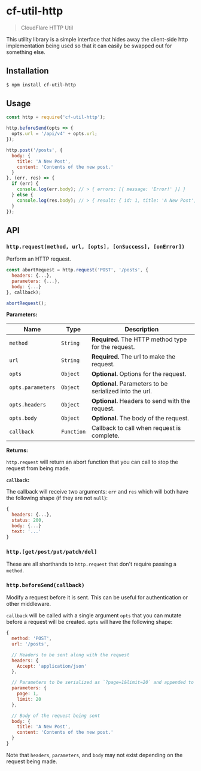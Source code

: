 # cf-util-http

> CloudFlare HTTP Util

This utility library is a simple interface that hides away the client-side http
implementation being used so that it can easily be swapped out for something
else.

## Installation

```sh
$ npm install cf-util-http
```

## Usage

```js
const http = require('cf-util-http');

http.beforeSend(opts => {
  opts.url = '/api/v4' + opts.url;
});

http.post('/posts', {
  body: {
    title: 'A New Post',
    content: 'Contents of the new post.'
  }
}, (err, res) => {
  if (err) {
    console.log(err.body); // > { errors: [{ message: 'Error!' }] }
  } else {
    console.log(res.body); // > { result: { id: 1, title: 'A New Post', content: 'Contents of the new post.' } }
  }
});
```

## API

### `http.request(method, url, [opts], [onSuccess], [onError])`

Perform an HTTP request.

```js
const abortRequest = http.request('POST', '/posts', {
  headers: {...},
  parameters: {...},
  body: {...}
}, callback);

abortRequest();
```

**Parameters:**

| Name | Type | Description |
| --- | --- | --- |
| `method` | `String` | **Required.** The HTTP method type for the request. |
| `url` | `String` | **Required.** The url to make the request. |
| `opts` | `Object` | **Optional.** Options for the request. |
| `opts.parameters` | `Object` | **Optional.** Parameters to be serialized into the url. |
| `opts.headers` | `Object` | **Optional.** Headers to send with the request. |
| `opts.body` | `Object` | **Optional.** The body of the request. |
| `callback` | `Function` | Callback to call when request is complete. |

**Returns:**

`http.request` will return an abort function that you can call to stop the
request from being made.

**`callback`:**

The callback will receive two arguments: `err` and `res` which will both have
the following shape (if they are not `null`):

```js
{
  headers: {...},
  status: 200,
  body: {...}
  text: '...'
}
```

### `http.[get/post/put/patch/del]`

These are all shorthands to `http.request` that don't require passing a
`method`.

### `http.beforeSend(callback)`

Modify a request before it is sent. This can be useful for authentication or
other middleware.

`callback` will be called with a single argument `opts` that you can mutate
before a request will be created. `opts` will have the following shape:

```js
{
  method: 'POST',
  url: '/posts',

  // Headers to be sent along with the request
  headers: {
    Accept: 'application/json'
  },

  // Parameters to be serialized as `?page=1&limit=20` and appended to the url
  parameters: {
    page: 1,
    limit: 20
  },

  // Body of the request being sent
  body: {
    title: 'A New Post',
    content: 'Contents of the new post.'
  }
}
```

Note that `headers`, `parameters`, and `body` may not exist depending on the
request being made.
